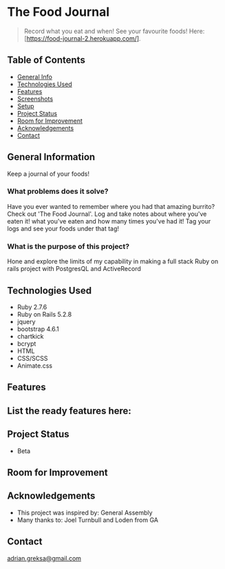 # The Food Journal 
> Record what you eat and when! See your favourite foods!
> Here: [https://food-journal-2.herokuapp.com/]. 

## Table of Contents
* [General Info](#general-information)
* [Technologies Used](#technologies-used)
* [Features](#features)
* [Screenshots](#screenshots)
* [Setup](#setup)
* [Project Status](#project-status)
* [Room for Improvement](#room-for-improvement)
* [Acknowledgements](#acknowledgements)
* [Contact](#contact)
<!-- * [License](#license) -->


## General Information
Keep a journal of your foods!

### What problems does it solve?
Have you ever wanted to remember where you had that amazing burrito? Check out 'The Food Journal'. 
Log and take notes about where you've eaten it! what you've eaten and how many times you've had it!
Tag your logs and see your foods under that tag!

### What is the purpose of this project?
Hone and explore the limits of my capability in making a full stack Ruby on rails project with PostgresQL and ActiveRecord

## Technologies Used
- Ruby 2.7.6
- Ruby on Rails 5.2.8
- jquery
- bootstrap 4.6.1
- chartkick
- bcrypt
- HTML
- CSS/SCSS
- Animate.css

## Features
List the ready features here:
- 

## Project Status
- Beta

## Room for Improvement

## Acknowledgements
- This project was inspired by: General Assembly
- Many thanks to: Joel Turnbull and Loden from GA

## Contact
adrian.greksa@gmail.com
